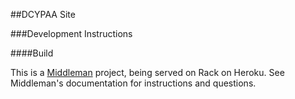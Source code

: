 ##DCYPAA Site

###Development Instructions

####Build

This is a [Middleman](http://middlemanapp.com/) project, being served on Rack on Heroku.  See Middleman's documentation for instructions and questions.



